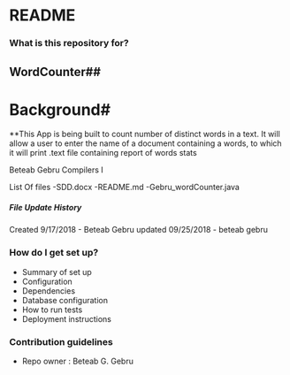 # README #

### What is this repository for? ###
## WordCounter##

# Background#
**This App is being built to count number of distinct words in a text.
It will allow a user to enter the name of a document containing a words,
to which it will print .text file containing report of words stats


Beteab Gebru
Compilers I


List Of files
-SDD.docx
-README.md
-Gebru_wordCounter.java



##### File Update History
Created 9/17/2018 - Beteab Gebru
updated 09/25/2018 - beteab gebru

### How do I get set up? ###

* Summary of set up
* Configuration
* Dependencies
* Database configuration
* How to run tests
* Deployment instructions

### Contribution guidelines ###


* Repo owner : Beteab G. Gebru


